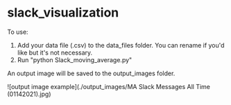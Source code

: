 # slack_visualization

To use:
1. Add your data file (.csv) to the data_files folder. You can rename if you'd like but it's not necessary.
2. Run "python Slack_moving_average.py"

An output image will be saved to the output_images folder.

![output image example](./output_images/MA Slack Messages All Time (01142021).jpg)
